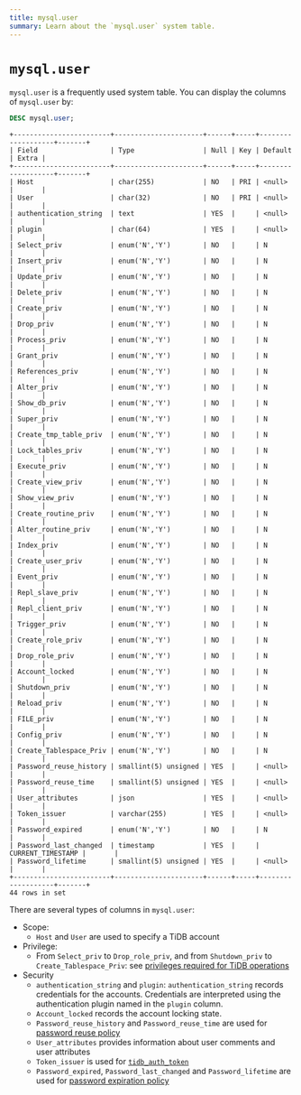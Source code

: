 ```yaml
---
title: mysql.user
summary: Learn about the `mysql.user` system table.
---
```


# `mysql.user`

`mysql.user` is a frequently used system table. You can display the columns of `mysql.user` by:

```sql
DESC mysql.user;
```

```
+------------------------+----------------------+------+-----+-------------------+-------+
| Field                  | Type                 | Null | Key | Default           | Extra |
+------------------------+----------------------+------+-----+-------------------+-------+
| Host                   | char(255)            | NO   | PRI | <null>            |       |
| User                   | char(32)             | NO   | PRI | <null>            |       |
| authentication_string  | text                 | YES  |     | <null>            |       |
| plugin                 | char(64)             | YES  |     | <null>            |       |
| Select_priv            | enum('N','Y')        | NO   |     | N                 |       |
| Insert_priv            | enum('N','Y')        | NO   |     | N                 |       |
| Update_priv            | enum('N','Y')        | NO   |     | N                 |       |
| Delete_priv            | enum('N','Y')        | NO   |     | N                 |       |
| Create_priv            | enum('N','Y')        | NO   |     | N                 |       |
| Drop_priv              | enum('N','Y')        | NO   |     | N                 |       |
| Process_priv           | enum('N','Y')        | NO   |     | N                 |       |
| Grant_priv             | enum('N','Y')        | NO   |     | N                 |       |
| References_priv        | enum('N','Y')        | NO   |     | N                 |       |
| Alter_priv             | enum('N','Y')        | NO   |     | N                 |       |
| Show_db_priv           | enum('N','Y')        | NO   |     | N                 |       |
| Super_priv             | enum('N','Y')        | NO   |     | N                 |       |
| Create_tmp_table_priv  | enum('N','Y')        | NO   |     | N                 |       |
| Lock_tables_priv       | enum('N','Y')        | NO   |     | N                 |       |
| Execute_priv           | enum('N','Y')        | NO   |     | N                 |       |
| Create_view_priv       | enum('N','Y')        | NO   |     | N                 |       |
| Show_view_priv         | enum('N','Y')        | NO   |     | N                 |       |
| Create_routine_priv    | enum('N','Y')        | NO   |     | N                 |       |
| Alter_routine_priv     | enum('N','Y')        | NO   |     | N                 |       |
| Index_priv             | enum('N','Y')        | NO   |     | N                 |       |
| Create_user_priv       | enum('N','Y')        | NO   |     | N                 |       |
| Event_priv             | enum('N','Y')        | NO   |     | N                 |       |
| Repl_slave_priv        | enum('N','Y')        | NO   |     | N                 |       |
| Repl_client_priv       | enum('N','Y')        | NO   |     | N                 |       |
| Trigger_priv           | enum('N','Y')        | NO   |     | N                 |       |
| Create_role_priv       | enum('N','Y')        | NO   |     | N                 |       |
| Drop_role_priv         | enum('N','Y')        | NO   |     | N                 |       |
| Account_locked         | enum('N','Y')        | NO   |     | N                 |       |
| Shutdown_priv          | enum('N','Y')        | NO   |     | N                 |       |
| Reload_priv            | enum('N','Y')        | NO   |     | N                 |       |
| FILE_priv              | enum('N','Y')        | NO   |     | N                 |       |
| Config_priv            | enum('N','Y')        | NO   |     | N                 |       |
| Create_Tablespace_Priv | enum('N','Y')        | NO   |     | N                 |       |
| Password_reuse_history | smallint(5) unsigned | YES  |     | <null>            |       |
| Password_reuse_time    | smallint(5) unsigned | YES  |     | <null>            |       |
| User_attributes        | json                 | YES  |     | <null>            |       |
| Token_issuer           | varchar(255)         | YES  |     | <null>            |       |
| Password_expired       | enum('N','Y')        | NO   |     | N                 |       |
| Password_last_changed  | timestamp            | YES  |     | CURRENT_TIMESTAMP |       |
| Password_lifetime      | smallint(5) unsigned | YES  |     | <null>            |       |
+------------------------+----------------------+------+-----+-------------------+-------+
44 rows in set
```

There are several types of columns in `mysql.user`:

* Scope:
  * `Host` and `User` are used to specify a TiDB account
* Privilege:
  * From `Select_priv` to `Drop_role_priv`, and from `Shutdown_priv` to `Create_Tablespace_Priv`: see [privileges required for TiDB operations](/privilege-management.md#privileges-required-for-tidb-operations)
* Security
  * `authentication_string` and `plugin`: `authentication_string` records credentials for the accounts. Credentials are interpreted using the authentication plugin named in the `plugin` column.
  * `Account_locked` records the account locking state.
  * `Password_reuse_history` and `Password_reuse_time` are used for [password reuse policy](/password-management.md#password-reuse-policy)
  * `User_attributes` provides information about user comments and user attributes
  * `Token_issuer` is used for [`tidb_auth_token`](/security-compatibility-with-mysql.md#tidb_auth_token)
  * `Password_expired`, `Password_last_changed` and `Password_lifetime` are used for [password expiration policy](/password-management.md#password-expiration-policy)
